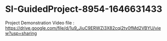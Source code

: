 # SI-GuidedProject-8954-1646631433
Project Demonstration Video file : https://drive.google.com/file/d/1u9_JiuC9ERWZi3X82cqi2tv0fMd2VBYU/view?usp=sharing
